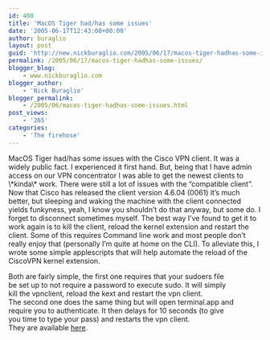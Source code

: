 ```yaml
---
id: 400
title: 'MacOS Tiger had/has some issues'
date: '2005-06-17T12:43:00+00:00'
author: buraglio
layout: post
guid: 'http://new.nickburaglio.com/2005/06/17/macos-tiger-hadhas-some-issues/'
permalink: /2005/06/17/macos-tiger-hadhas-some-issues/
blogger_blog:
    - www.nickburaglio.com
blogger_author:
    - 'Nick Buraglio'
blogger_permalink:
    - /2005/06/macos-tiger-hadhas-some-issues.html
post_views:
    - '265'
categories:
    - 'The firehose'
---
```


<div></div>MacOS Tiger had/has some issues with the Cisco VPN client. It was a widely public fact. I experienced it first hand. But, being that I have admin access on our VPN concentrator I was able to get the newest clients to \*kinda\* work. There were still a lot of issues with the “compatible client”. Now that Cisco has released the client version 4.6.04 (0061) it’s much better, but sleeping and waking the machine with the client connected yields funkyness, yeah, I know you shouldn’t do that anyway, but some do. I forget to disconnect sometimes myself. The best way I’ve found to get it to work again is to kill the client, reload the kernel extension and restart the client. Some of this requires Command line work and most people don’t really enjoy that (personally I’m quite at home on the CLI). To alleviate this, I wrote some simple applescripts that will help automate the reload of the CiscoVPN kernel extension.

Both are fairly simple, the first one requires that your sudoers file  
be set up to not require a password to execute sudo. It will simply  
kill the vpnclient, reload the kext and restart the vpn client.  
The second one does the same thing but will open terminal.app and  
require you to authenticate. It then delays for 10 seconds (to give  
you time to type your pass) and restarts the vpn client.  
They are available [ here](http://buraglio.com/nick/projects/scripts/applescript/).

<div></div>